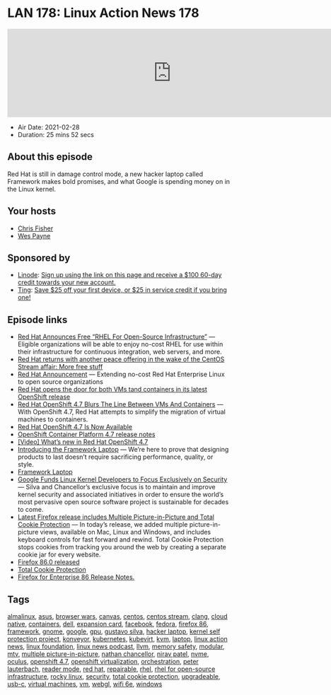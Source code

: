 # LAN 178: Linux Action News 178

<iframe src="https://player.fireside.fm/v2/DAcK9LdX+oNUZjKbr?theme=dark" width="740" height="200" frameborder="0" scrolling="no"></iframe>

* Air Date: 2021-02-28
* Duration: 25 mins 52 secs

## About this episode

Red Hat is still in damage control mode, a new hacker laptop called Framework makes bold promises, and what Google is spending money on in the Linux kernel.

## Your hosts
* [Chris Fisher](https://linuxactionnews.com/hosts/chris)
* [Wes Payne](https://linuxactionnews.com/hosts/wes)

## Sponsored by

  * [Linode](http://linode.com/lan): [Sign up using the link on this page and receive a $100 60-day credit towards your new account. ](http://linode.com/lan)
  * [Ting](https://linux.ting.com): [Save $25 off your first device, or $25 in service credit if you bring one!](https://linux.ting.com)



## Episode links

  * [Red Hat Announces Free “RHEL For Open-Source Infrastructure”](https://www.phoronix.com/scan.php?page=news_item&px=RHEL-For-Open-Infrastructure "Red Hat Announces Free “RHEL For Open-Source Infrastructure”") — Eligible organizations will be able to enjoy no-cost RHEL for use within their infrastructure for continuous integration, web servers, and more. 
  * [Red Hat returns with another peace offering in the wake of the CentOS Stream affair: More free stuff](https://www.theregister.com/2021/02/26/rhel_open_source/ "Red Hat returns with another peace offering in the wake of the CentOS Stream affair: More free stuff")
  * [Red Hat Announcement](https://www.redhat.com/en/blog/extending-no-cost-red-hat-enterprise-linux-open-source-organizations "Red Hat Announcement") — Extending no-cost Red Hat Enterprise Linux to open source organizations 
  * [Red Hat opens the door for both VMs tand containers in its latest OpenShift release](https://www.zdnet.com/article/red-hat-opens-the-door-for-both-vms-and-containers-in-its-latest-openshift-release/ "Red Hat opens the door for both VMs tand containers in its latest OpenShift release")
  * [Red Hat OpenShift 4.7 Blurs The Line Between VMs And Containers](https://www.forbes.com/sites/janakirammsv/2021/02/27/red-hat-openshift-47-blurs-the-line-between-vms-and-containers/ "Red Hat OpenShift 4.7 Blurs The Line Between VMs And Containers") — With OpenShift 4.7, Red Hat attempts to simplify the migration of virtual machines to containers.
  * [Red Hat OpenShift 4.7 Is Now Available](https://www.openshift.com/blog/red-hat-openshift-4.7-is-now-available "Red Hat OpenShift 4.7 Is Now Available")
  * [OpenShift Container Platform 4.7 release notes](https://docs.openshift.com/container-platform/4.7/release_notes/ocp-4-7-release-notes.html "OpenShift Container Platform 4.7 release notes")
  * [[Video] What’s new in Red Hat OpenShift 4.7](https://youtu.be/74q5nO-VCRc?t=2794 "\[Video\] What’s new in Red Hat OpenShift 4.7")
  * [Introducing the Framework Laptop](https://frame.work/blog/introducing-the-framework-laptop "Introducing the Framework Laptop") — We’re here to prove that designing products to last doesn’t require sacrificing performance, quality, or style. 
  * [Framework Laptop](https://frame.work/ "Framework Laptop")
  * [Google Funds Linux Kernel Developers to Focus Exclusively on Security](https://www.linuxfoundation.org/en/press-release/google-funds-linux-kernel-developers-to-focus-exclusively-on-security/ "Google Funds Linux Kernel Developers to Focus Exclusively on Security") — Silva and Chancellor’s exclusive focus is to maintain and improve kernel security and associated initiatives in order to ensure the world’s most pervasive open source software project is sustainable for decades to come.
  * [Latest Firefox release includes Multiple Picture-in-Picture and Total Cookie Protection](https://blog.mozilla.org/blog/2021/02/23/latest-firefox-release-includes-multiple-picture-in-picture-and-total-cookie-protection/ "Latest Firefox release includes Multiple Picture-in-Picture and Total Cookie Protection") — In today’s release, we added multiple picture-in-picture views, available on Mac, Linux and Windows, and includes keyboard controls for fast forward and rewind. Total Cookie Protection stops cookies from tracking you around the web by creating a separate cookie jar for every website. 
  * [Firefox 86.0 released](https://www.reddit.com/r/linux/comments/lqj22m/firefox_860_released/ "Firefox 86.0 released")
  * [Total Cookie Protection](https://blog.mozilla.org/security/2021/02/23/total-cookie-protection/ "Total Cookie Protection")
  * [Firefox for Enterprise 86 Release Notes.](https://support.mozilla.org/kb/firefox-enterprise-86-release-notes "Firefox for Enterprise 86 Release Notes.")



## Tags

[almalinux](https://linuxactionnews.com/tags/almalinux), [asus](https://linuxactionnews.com/tags/asus), [browser wars](https://linuxactionnews.com/tags/browser%20wars), [canvas](https://linuxactionnews.com/tags/canvas), [centos](https://linuxactionnews.com/tags/centos), [centos stream](https://linuxactionnews.com/tags/centos%20stream), [clang](https://linuxactionnews.com/tags/clang), [cloud native](https://linuxactionnews.com/tags/cloud%20native), [containers](https://linuxactionnews.com/tags/containers), [dell](https://linuxactionnews.com/tags/dell), [expansion card](https://linuxactionnews.com/tags/expansion%20card), [facebook](https://linuxactionnews.com/tags/facebook), [fedora](https://linuxactionnews.com/tags/fedora), [firefox 86](https://linuxactionnews.com/tags/firefox%2086), [framework](https://linuxactionnews.com/tags/framework), [gnome](https://linuxactionnews.com/tags/gnome), [google](https://linuxactionnews.com/tags/google), [gpu](https://linuxactionnews.com/tags/gpu), [gustavo silva](https://linuxactionnews.com/tags/gustavo%20silva), [hacker laptop](https://linuxactionnews.com/tags/hacker%20laptop), [kernel self protection project](https://linuxactionnews.com/tags/kernel%20self%20protection%20project), [konveyor](https://linuxactionnews.com/tags/konveyor), [kubernetes](https://linuxactionnews.com/tags/kubernetes), [kubevirt](https://linuxactionnews.com/tags/kubevirt), [kvm](https://linuxactionnews.com/tags/kvm), [laptop](https://linuxactionnews.com/tags/laptop), [linux action news](https://linuxactionnews.com/tags/linux%20action%20news), [linux foundation](https://linuxactionnews.com/tags/linux%20foundation), [linux news podcast](https://linuxactionnews.com/tags/linux%20news%20podcast), [llvm](https://linuxactionnews.com/tags/llvm), [memory safety](https://linuxactionnews.com/tags/memory%20safety), [modular](https://linuxactionnews.com/tags/modular), [mtv](https://linuxactionnews.com/tags/mtv), [multiple picture-in-picture](https://linuxactionnews.com/tags/multiple%20picture-in-picture), [nathan chancellor](https://linuxactionnews.com/tags/nathan%20chancellor), [nirav patel](https://linuxactionnews.com/tags/nirav%20patel), [nvme](https://linuxactionnews.com/tags/nvme), [oculus](https://linuxactionnews.com/tags/oculus), [openshift 4.7](https://linuxactionnews.com/tags/openshift%204.7), [openshift virtualization](https://linuxactionnews.com/tags/openshift%20virtualization), [orchestration](https://linuxactionnews.com/tags/orchestration), [peter lauterbach](https://linuxactionnews.com/tags/peter%20lauterbach), [reader mode](https://linuxactionnews.com/tags/reader%20mode), [red hat](https://linuxactionnews.com/tags/red%20hat), [repairable](https://linuxactionnews.com/tags/repairable), [rhel](https://linuxactionnews.com/tags/rhel), [rhel for open-source infrastructure](https://linuxactionnews.com/tags/rhel%20for%20open-source%20infrastructure), [rocky linux](https://linuxactionnews.com/tags/rocky%20linux), [security](https://linuxactionnews.com/tags/security), [total cookie protection](https://linuxactionnews.com/tags/total%20cookie%20protection), [upgradeable](https://linuxactionnews.com/tags/upgradeable), [usb-c](https://linuxactionnews.com/tags/usb-c), [virtual machines](https://linuxactionnews.com/tags/virtual%20machines), [vm](https://linuxactionnews.com/tags/vm), [webgl](https://linuxactionnews.com/tags/webgl), [wifi 6e](https://linuxactionnews.com/tags/wifi%206e), [windows](https://linuxactionnews.com/tags/windows)